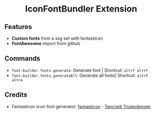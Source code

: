 <p align="center">
<h1 align="center">IconFontBundler Extension</h1>
</p>


## Features

- **Custom fonts** from a svg set with fantasticon
- **FontAwesome** import from github

## Commands

- `font-builder.fonts.generate`: Generate font | Shortcut: `alt+f alt+f`
- `font-builder.fonts.generateAll`: Generate all fonts| Shortcut: `alt+f alt+a`

## Credits

- Fantasticon icon-font generator: [fantasticon](https://github.com/tancredi/fantasticon) - [Tancredi Trugenberger](https://github.com/tancredi)
